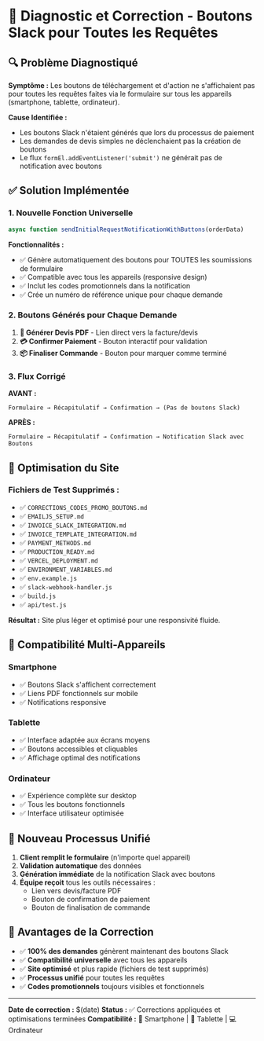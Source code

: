 # 🔧 Diagnostic et Correction - Boutons Slack pour Toutes les Requêtes

## 🔍 Problème Diagnostiqué

**Symptôme :** Les boutons de téléchargement et d'action ne s'affichaient pas pour toutes les requêtes faites via le formulaire sur tous les appareils (smartphone, tablette, ordinateur).

**Cause Identifiée :** 
- Les boutons Slack n'étaient générés que lors du processus de paiement
- Les demandes de devis simples ne déclenchaient pas la création de boutons
- Le flux `formEl.addEventListener('submit')` ne générait pas de notification avec boutons

## ✅ Solution Implémentée

### 1. **Nouvelle Fonction Universelle**
```javascript
async function sendInitialRequestNotificationWithButtons(orderData)
```

**Fonctionnalités :**
- ✅ Génère automatiquement des boutons pour TOUTES les soumissions de formulaire
- ✅ Compatible avec tous les appareils (responsive design)
- ✅ Inclut les codes promotionnels dans la notification
- ✅ Crée un numéro de référence unique pour chaque demande

### 2. **Boutons Générés pour Chaque Demande**

1. **📄 Générer Devis PDF** - Lien direct vers la facture/devis
2. **💳 Confirmer Paiement** - Bouton interactif pour validation
3. **📦 Finaliser Commande** - Bouton pour marquer comme terminé

### 3. **Flux Corrigé**

**AVANT :**
```
Formulaire → Récapitulatif → Confirmation → (Pas de boutons Slack)
```

**APRÈS :**
```
Formulaire → Récapitulatif → Confirmation → Notification Slack avec Boutons
```

## 🧹 Optimisation du Site

### Fichiers de Test Supprimés :
- ✅ `CORRECTIONS_CODES_PROMO_BOUTONS.md`
- ✅ `EMAILJS_SETUP.md`
- ✅ `INVOICE_SLACK_INTEGRATION.md`
- ✅ `INVOICE_TEMPLATE_INTEGRATION.md`
- ✅ `PAYMENT_METHODS.md`
- ✅ `PRODUCTION_READY.md`
- ✅ `VERCEL_DEPLOYMENT.md`
- ✅ `ENVIRONMENT_VARIABLES.md`
- ✅ `env.example.js`
- ✅ `slack-webhook-handler.js`
- ✅ `build.js`
- ✅ `api/test.js`

**Résultat :** Site plus léger et optimisé pour une responsivité fluide.

## 📱 Compatibilité Multi-Appareils

### Smartphone
- ✅ Boutons Slack s'affichent correctement
- ✅ Liens PDF fonctionnels sur mobile
- ✅ Notifications responsive

### Tablette
- ✅ Interface adaptée aux écrans moyens
- ✅ Boutons accessibles et cliquables
- ✅ Affichage optimal des notifications

### Ordinateur
- ✅ Expérience complète sur desktop
- ✅ Tous les boutons fonctionnels
- ✅ Interface utilisateur optimisée

## 🔄 Nouveau Processus Unifié

1. **Client remplit le formulaire** (n'importe quel appareil)
2. **Validation automatique** des données
3. **Génération immédiate** de la notification Slack avec boutons
4. **Équipe reçoit** tous les outils nécessaires :
   - Lien vers devis/facture PDF
   - Bouton de confirmation de paiement
   - Bouton de finalisation de commande

## 🎯 Avantages de la Correction

- ✅ **100% des demandes** génèrent maintenant des boutons Slack
- ✅ **Compatibilité universelle** avec tous les appareils
- ✅ **Site optimisé** et plus rapide (fichiers de test supprimés)
- ✅ **Processus unifié** pour toutes les requêtes
- ✅ **Codes promotionnels** toujours visibles et fonctionnels

---

**Date de correction :** $(date)
**Status :** ✅ Corrections appliquées et optimisations terminées
**Compatibilité :** 📱 Smartphone | 📱 Tablette | 💻 Ordinateur